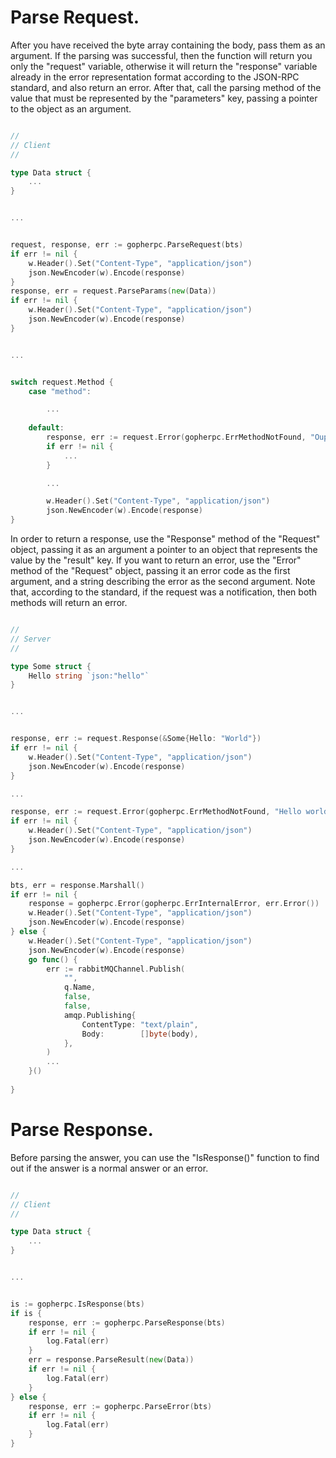 # Parse Request.

After you have received the byte array containing the body, pass them as an argument. If the parsing was successful, then the function will return you only the "request" variable, otherwise it will return the "response" variable already in the error representation format according to the JSON-RPC standard, and also return an error. After that, call the parsing method of the value that must be represented by the "parameters" key, passing a pointer to the object as an argument.

```go

//
// Client
//

type Data struct {
    ...
}


...


request, response, err := gopherpc.ParseRequest(bts)    
if err != nil {
	w.Header().Set("Content-Type", "application/json")
    json.NewEncoder(w).Encode(response)
}
response, err = request.ParseParams(new(Data))
if err != nil {
	w.Header().Set("Content-Type", "application/json")
    json.NewEncoder(w).Encode(response)
}


...


switch request.Method {
    case "method":

        ...
        
    default:
        response, err := request.Error(gopherpc.ErrMethodNotFound, "Oups")
        if err != nil {
            ...
        }

        ...

        w.Header().Set("Content-Type", "application/json")
        json.NewEncoder(w).Encode(response)
}

```

In order to return a response, use the "Response" method of the "Request" object, passing it as an argument a pointer to an object that represents the value by the "result" key. If you want to return an error, use the "Error" method of the "Request" object, passing it an error code as the first argument, and a string describing the error as the second argument. Note that, according to the standard, if the request was a notification, then both methods will return an error.

```go

//
// Server
//

type Some struct {
    Hello string `json:"hello"`
}


...


response, err := request.Response(&Some{Hello: "World"})
if err != nil {
	w.Header().Set("Content-Type", "application/json")
    json.NewEncoder(w).Encode(response)
}

...

response, err := request.Error(gopherpc.ErrMethodNotFound, "Hello world")
if err != nil {
	w.Header().Set("Content-Type", "application/json")
    json.NewEncoder(w).Encode(response)
}

...

bts, err = response.Marshall()
if err != nil {
	response = gopherpc.Error(gopherpc.ErrInternalError, err.Error())
    w.Header().Set("Content-Type", "application/json")
    json.NewEncoder(w).Encode(response)
} else {
	w.Header().Set("Content-Type", "application/json")
    json.NewEncoder(w).Encode(response)
    go func() {
        err := rabbitMQChannel.Publish(
            "",    
            q.Name,
            false, 
            false,
            amqp.Publishing{
                ContentType: "text/plain",
                Body:        []byte(body),
            },
        )
        ...
    }()
    
}

```

# Parse Response.

Before parsing the answer, you can use the "IsResponse()" function to find out if the answer is a normal answer or an error.

```go

//
// Client
//

type Data struct {
    ...
}


...


is := gopherpc.IsResponse(bts)
if is {
	response, err := gopherpc.ParseResponse(bts)
	if err != nil {
		log.Fatal(err)
	}
	err = response.ParseResult(new(Data))
    if err != nil {
		log.Fatal(err)
	}
} else {
	response, err := gopherpc.ParseError(bts)
	if err != nil {
		log.Fatal(err)
	}
}
```
